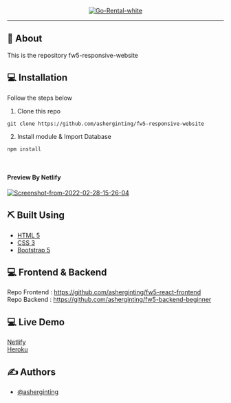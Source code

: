 

<p align="center">
  <a href="" rel="noopener">
 <a href="https://imgbb.com/"><img src="https://i.ibb.co/CHdy4vd/Go-Rental-white.png" alt="Go-Rental-white" border="0" /></a>
</p>

---

## 🧐 About
This is the repository fw5-responsive-website

## 💻 Installation

Follow the steps below

1. Clone this repo
```
git clone https://github.com/asherginting/fw5-responsive-website
```

2. Install module & Import Database

```
npm install
```
<br>

#### Preview By Netlify
<a href="https://ibb.co/SdB34qy"><img src="https://i.ibb.co/MG7CxqS/Screenshot-from-2022-02-28-15-26-04.png" alt="Screenshot-from-2022-02-28-15-26-04" border="0"></a>

## ⛏️ Built Using

- [HTML 5](https://developer.mozilla.org/en-US/docs/Web/HTML/Element/html)
- [CSS 3](https://developer.mozilla.org/en-US/docs/Web/CSS)
- [Bootstrap 5](https://getbootstrap.com/docs/5.0/getting-started/introduction/)

## 💻 Frontend & Backend

Repo Frontend : https://github.com/asherginting/fw5-react-frontend
<br>
Repo Backend : https://github.com/asherginting/fw5-backend-beginner

## 💻 Live Demo

[Netlify](https://vehicle-rent.netlify.app/) <br>
[Heroku](https://vehiclerentapp.herokuapp.com/)

## ✍️ Authors

- [@asherginting](https://github.com/asherginting)
